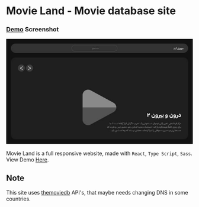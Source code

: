 # Movie Land - Movie database site

### [Demo](https://movie-land-git-master-reza-kelidaris-projects-e284196b.vercel.app/) Screenshot

![Demo Screendhot](./Banner.jpg)

Movie Land is a full responsive website, made with `React`, `Type Script`, `Sass`. View Demo [Here](https://movie-land-git-master-reza-kelidaris-projects-e284196b.vercel.app/).

## Note

This site uses [themoviedb](https://themoviedb.org/) API's, that maybe needs changing DNS in some countries.
